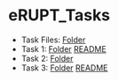 # eRUPT_Tasks
- Task Files: [Folder](/task/)
- Task 1: [Folder](/task1/) [README](/task1/README.md)
- Task 2: [Folder](/task2/)
- Task 3: [Folder](/task3/) [README](/task3/README.md) 